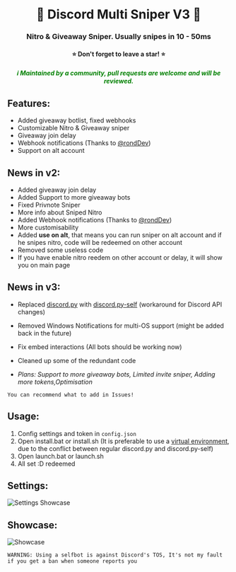 <h1 align="center">💫 Discord Multi Sniper V3 💫</h1>
<h3 align="center">Nitro & Giveaway Sniper. Usually snipes in 10 - 50ms</h3>
<h4 align="center">⭐ Don't forget to leave a star! ⭐</h4>
<h5 align="center" style="color: green;">ℹ️ Maintained by a community, pull requests are welcome and will be reviewed.</h4>

## Features:

- Added giveaway botlist, fixed webhooks
- Customizable Nitro & Giveaway sniper
- Giveaway join delay
- Webhook notifications (Thanks to [@rondDev](https://github.com/rondDev))
- Support on alt account

## News in v2:

- Added giveaway join delay
- Added Support to more giveaway bots
- Fixed Privnote Sniper
- More info about Sniped Nitro
- Added Webhook notifications (Thanks to [@rondDev](https://github.com/rondDev))
- More customisability
- Added **use on alt**, that means you can run sniper on alt account and if he snipes nitro, code will be redeemed on other account
- Removed some useless code
- If you have enable nitro reedem on other account or delay, it will show you on main page

## News in v3:

- Replaced [discord.py](https://github.com/Rapptz/discord.py) with [discord.py-self](https://github.com/dolfies/discord.py-self) (workaround for Discord API changes)
- Removed Windows Notifications for multi-OS support (might be added back in the future)
- Fix embed interactions (All bots should be working now)
- Cleaned up some of the redundant code

- _Plans: Support to more giveaway bots, Limited invite sniper, Adding more tokens,Optimisation_

`You can recommend what to add in Issues!`

## Usage:

1. Config settings and token in `config.json`
2. Open install.bat or install.sh (It is preferable to use a [virtual environment](https://docs.python.org/3/library/venv.html), due to the conflict between regular discord.py and discord.py-self)
3. Open launch.bat or launch.sh
4. All set :D
redeemed
## Settings:

![Settings Showcase](https://i.imgur.com/Bxe3s1Q.png)

## Showcase:

![Showcase](https://i.imgur.com/iEq1pLO.png)

`WARNING: Using a selfbot is against Discord's TOS, It's not my fault if you get a ban when someone reports you`
